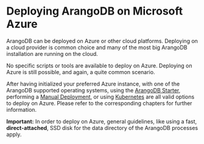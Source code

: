 Deploying ArangoDB on Microsoft Azure
=====================================

ArangoDB can be deployed on Azure or other cloud platforms. Deploying on a cloud
provider is common choice and many of the most big ArangoDB installation are running
on the cloud.

No specific scripts or tools are available to deploy on Azure. Deploying on Azure
is still possible, and again, a quite common scenario.

After having initialized your preferred Azure instance, with one of the ArangoDB supported
operating systems, using the [ArangoDB Starter](../ArangoDBStarter/README.md),
performing a [Manual Deployment](../Manually/README.md), or using [Kubernetes](../Kubernetes/README.md)
are all valid options to deploy on Azure. Please refer to the corresponding chapters for further 
information.

**Important:** In order to deploy on Azure, general guidelines, like using a fast,
**direct-attached**, SSD disk for the data directory of the ArangoDB processes
apply.
